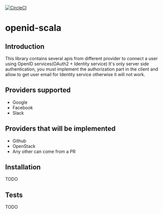 [![CircleCI](https://circleci.com/gh/chaabaj/openid-scala/tree/master.svg?style=svg)](https://circleci.com/gh/chaabaj/openid-scala/tree/master)


# openid-scala

## Introduction

This library contains several apis from different provider to connect a user using OpenID services(OAuth2 + Identity service)
It's only server side authentication, you must implement the authorization part in the client and allow to get user email for Identity service otherwise it will not work.

## Providers supported

- Google
- Facebook
- Slack

## Providers that will be implemented

- Github
- OpenStack
- Any other can come from a PR

## Installation

TODO

## Tests

TODO
